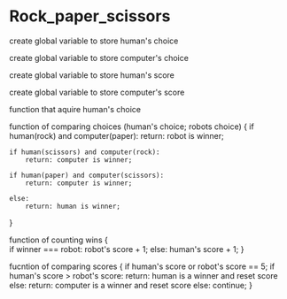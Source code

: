 # Rock_paper_scissors

create global variable to store human's choice

create global variable to store computer's choice

create global variable to store human's score

create global variable to store computer's score

function that aquire human's choice

function of comparing choices (human's choice; robots choice)
{
    if human(rock) and computer(paper):
        return: robot is winner;

    if human(scissors) and computer(rock):
        return: computer is winner;
    
    if human(paper) and computer(scissors):
        return: computer is winner;
    
    else: 
        return: human is winner;
}

function of counting wins 
{   
    if winner === robot: 
        robot's score + 1;
    else: 
    human's score + 1;
}

fucntion of comparing scores 
{
    if human's score or robot's score == 5;
        if human's score > robot's score:
            return: human is a winner
            and reset score
        else: 
            return: computer is a winner
            and reset score
    else: 
        continue;
}